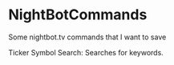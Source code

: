 # NightBotCommands
Some nightbot.tv commands that I want to save

Ticker Symbol Search: 
Searches for keywords.

